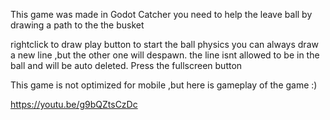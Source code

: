 This game was made in Godot
Catcher
you need to help the leave ball by drawing a path to the the busket


rightclick to draw play button to start the ball physics 
you can always draw a new line ,but  the other one will despawn. 
the line isnt allowed to be in the ball and will be auto deleted.
Press the fullscreen button


This game is not optimized for mobile ,but here is gameplay of the game :)

https://youtu.be/g9bQZtsCzDc
